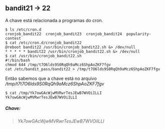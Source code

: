 ## bandit21 -> 22

A chave está relacionada a programas do cron.

```
$ ls /etc/cron.d
cronjob_bandit22  cronjob_bandit23  cronjob_bandit24  popularity-contest
$ cat /etc/cron.d/cronjob_bandit22
@reboot bandit22 /usr/bin/cronjob_bandit22.sh &> /dev/null
* * * * * bandit22 /usr/bin/cronjob_bandit22.sh &> /dev/null
$ cat /usr/bin/cronjob_bandit22.sh
#!/bin/bash
chmod 644 /tmp/t7O6lds9S0RqQh9aMcz6ShpAoZKF7fgv
cat /etc/bandit_pass/bandit22 > /tmp/t7O6lds9S0RqQh9aMcz6ShpAoZKF7fgv
```

Então sabemos que a chave está no arquivo _/tmp/t7t7O6lds9S0RqQh9aMcz6ShpAoZKF7fgv_
```
$ cat /tmp/Yk7owGAcWjwMVRwrTesJEwB7WVOiILLI
Yk7owGAcWjwMVRwrTesJEwB7WVOiILLI
```

##### Chave:
> _Yk7owGAcWjwMVRwrTesJEwB7WVOiILLI_